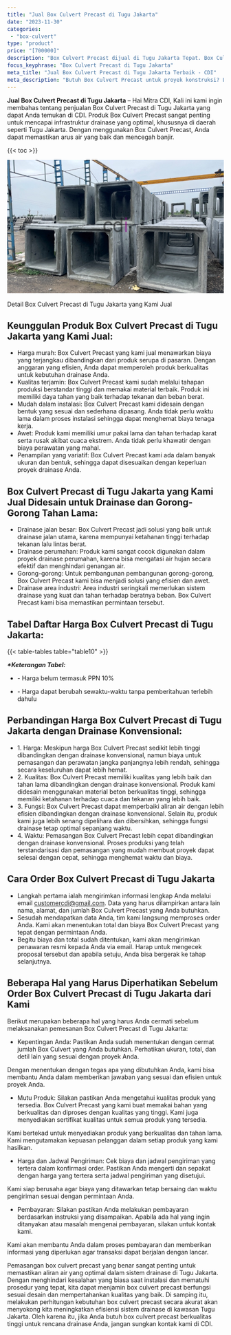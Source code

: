 ```yaml
---
title: "Jual Box Culvert Precast di Tugu Jakarta"
date: "2023-11-30"
categories:
 - "box-culvert"
type: "product"
price: "[700000]"
description: "Box Culvert Precast dijual di Tugu Jakarta Tepat. Box Culvert Precast unggulan untuk kebutuhan konstruksi dengan performa optimal. Segera dapatkan informasi detail."
focus_keyphrase: "Box Culvert Precast di Tugu Jakarta"
meta_title: "Jual Box Culvert Precast di Tugu Jakarta Terbaik - CDI"
meta_description: "Butuh Box Culvert Precast untuk proyek konstruksi? Layanan profesional kami siap membantu dengan solusi terbaik. Segera hubungi kami."
---
```


**Jual Box Culvert Precast di Tugu Jakarta** – Hai Mitra CDI, Kali ini kami ingin membahas tentang penjualan Box Culvert Precast di Tugu Jakarta yang dapat Anda temukan di CDI. Produk Box Culvert Precast sangat penting untuk mencapai infrastruktur drainase yang optimal, khususnya di daerah seperti Tugu Jakarta. Dengan menggunakan Box Culvert Precast, Anda dapat memastikan arus air yang baik dan mencegah banjir.

{{< toc >}}

![Jual Box Culvert Precast di Tugu Jakarta](/images/box-culvert/box-culvert-29.jpg)

Detail Box Culvert Precast di Tugu Jakarta yang Kami Jual 

## Keunggulan Produk Box Culvert Precast di Tugu Jakarta yang Kami Jual:

*   Harga murah: Box Culvert Precast yang kami jual menawarkan biaya yang terjangkau dibandingkan dari produk serupa di pasaran. Dengan anggaran yang efisien, Anda dapat memperoleh produk berkualitas untuk kebutuhan drainase Anda.
*   Kualitas terjamin: Box Culvert Precast kami sudah melalui tahapan produksi berstandar tinggi dan memakai material terbaik. Produk ini memiliki daya tahan yang baik terhadap tekanan dan beban berat.
*   Mudah dalam instalasi: Box Culvert Precast kami didesain dengan bentuk yang sesuai dan sederhana dipasang. Anda tidak perlu waktu lama dalam proses instalasi sehingga dapat menghemat biaya tenaga kerja.
*   Awet: Produk kami memiliki umur pakai lama dan tahan terhadap karat serta rusak akibat cuaca ekstrem. Anda tidak perlu khawatir dengan biaya perawatan yang mahal.
*   Penampilan yang variatif: Box Culvert Precast kami ada dalam banyak ukuran dan bentuk, sehingga dapat disesuaikan dengan keperluan proyek drainase Anda.

## Box Culvert Precast di Tugu Jakarta yang Kami Jual Didesain untuk Drainase dan Gorong-Gorong Tahan Lama:

*   Drainase jalan besar: Box Culvert Precast jadi solusi yang baik untuk drainase jalan utama, karena mempunyai ketahanan tinggi terhadap tekanan lalu lintas berat.
*   Drainase perumahan: Produk kami sangat cocok digunakan dalam proyek drainase perumahan, karena bisa mengatasi air hujan secara efektif dan menghindari genangan air.
*   Gorong-gorong: Untuk pembangunan pembangunan gorong-gorong, Box Culvert Precast kami bisa menjadi solusi yang efisien dan awet.
*   Drainase area industri: Area industri seringkali memerlukan sistem drainase yang kuat dan tahan terhadap beratnya beban. Box Culvert Precast kami bisa memastikan permintaan tersebut.

## Tabel Daftar Harga Box Culvert Precast di Tugu Jakarta:

{{< table-tables table="table10" >}}

**_\*Keterangan Tabel:_**

*   \- Harga belum termasuk PPN 10%

*   \- Harga dapat berubah sewaktu-waktu tanpa pemberitahuan terlebih dahulu

## Perbandingan Harga Box Culvert Precast di Tugu Jakarta dengan Drainase Konvensional:

*   1\. Harga: Meskipun harga Box Culvert Precast sedikit lebih tinggi dibandingkan dengan drainase konvensional, namun biaya untuk pemasangan dan perawatan jangka panjangnya lebih rendah, sehingga secara keseluruhan dapat lebih hemat.
*   2\. Kualitas: Box Culvert Precast memiliki kualitas yang lebih baik dan tahan lama dibandingkan dengan drainase konvensional. Produk kami didesain menggunakan material beton berkualitas tinggi, sehingga memiliki ketahanan terhadap cuaca dan tekanan yang lebih baik.
*   3\. Fungsi: Box Culvert Precast dapat memperbaiki aliran air dengan lebih efisien dibandingkan dengan drainase konvensional. Selain itu, produk kami juga lebih senang dipelihara dan dibersihkan, sehingga fungsi drainase tetap optimal sepanjang waktu.
*   4\. Waktu: Pemasangan Box Culvert Precast lebih cepat dibandingkan dengan drainase konvensional. Proses produksi yang telah terstandarisasi dan pemasangan yang mudah membuat proyek dapat selesai dengan cepat, sehingga menghemat waktu dan biaya.

## Cara Order Box Culvert Precast di Tugu Jakarta

*   Langkah pertama ialah mengirimkan informasi lengkap Anda melalui email customercdi@gmail.com. Data yang harus dilampirkan antara lain nama, alamat, dan jumlah Box Culvert Precast yang Anda butuhkan.
*   Sesudah mendapatkan data Anda, tim kami langsung memproses order Anda. Kami akan menentukan total dan biaya Box Culvert Precast yang tepat dengan permintaan Anda.
*   Begitu biaya dan total sudah ditentukan, kami akan mengirimkan penawaran resmi kepada Anda via email. Harap untuk mengecek proposal tersebut dan apabila setuju, Anda bisa bergerak ke tahap selanjutnya.

## Beberapa Hal yang Harus Diperhatikan Sebelum Order Box Culvert Precast di Tugu Jakarta dari Kami

Berikut merupakan beberapa hal yang harus Anda cermati sebelum melaksanakan pemesanan Box Culvert Precast di Tugu Jakarta:

*   Kepentingan Anda: Pastikan Anda sudah menentukan dengan cermat jumlah Box Culvert yang Anda butuhkan. Perhatikan ukuran, total, dan detil lain yang sesuai dengan proyek Anda.

Dengan menentukan dengan tegas apa yang dibutuhkan Anda, kami bisa membantu Anda dalam memberikan jawaban yang sesuai dan efisien untuk proyek Anda.
*   Mutu Produk: Silakan pastikan Anda mengetahui kualitas produk yang tersedia. Box Culvert Precast yang kami buat memakai bahan yang berkualitas dan diproses dengan kualitas yang tinggi. Kami juga menyediakan sertifikat kualitas untuk semua produk yang tersedia.

Kami bertekad untuk menyediakan produk yang berkualitas dan tahan lama. Kami mengutamakan kepuasan pelanggan dalam setiap produk yang kami hasilkan.
*   Harga dan Jadwal Pengiriman: Cek biaya dan jadwal pengiriman yang tertera dalam konfirmasi order. Pastikan Anda mengerti dan sepakat dengan harga yang tertera serta jadwal pengiriman yang disetujui.

Kami siap berusaha agar biaya yang ditawarkan tetap bersaing dan waktu pengiriman sesuai dengan permintaan Anda.
*   Pembayaran: Silakan pastikan Anda melakukan pembayaran berdasarkan instruksi yang disampaikan. Apabila ada hal yang ingin ditanyakan atau masalah mengenai pembayaran, silakan untuk kontak kami.

Kami akan membantu Anda dalam proses pembayaran dan memberikan informasi yang diperlukan agar transaksi dapat berjalan dengan lancar.

Pemasangan box culvert precast yang benar sangat penting untuk memastikan aliran air yang optimal dalam sistem drainase di Tugu Jakarta. Dengan menghindari kesalahan yang biasa saat instalasi dan mematuhi prosedur yang tepat, kita dapat menjamin box culvert precast berfungsi sesuai desain dan mempertahankan kualitas yang baik. Di samping itu, melakukan perhitungan kebutuhan box culvert precast secara akurat akan menyokong kita meningkatkan efisiensi sistem drainase di kawasan Tugu Jakarta. Oleh karena itu, jika Anda butuh box culvert precast berkualitas tinggi untuk rencana drainase Anda, jangan sungkan kontak kami di CDI.